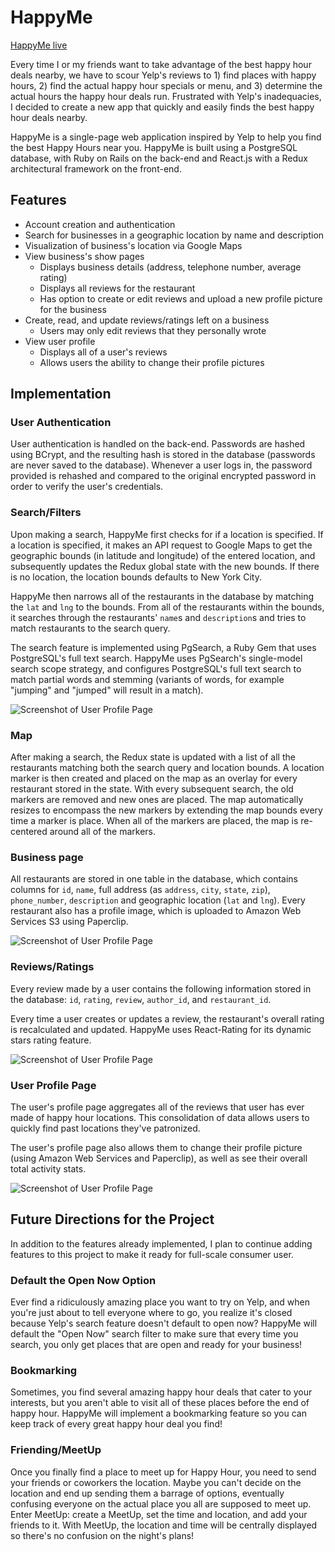 # HappyMe

[HappyMe live](https://happy-me.herokuapp.com/)

Every time I or my friends want to take advantage of the best happy hour deals nearby, we have to scour Yelp's reviews to 1) find places with happy hours, 2) find the actual happy hour specials or menu, and 3) determine the actual hours the happy hour deals run. Frustrated with Yelp's inadequacies, I decided to create a new app that quickly and easily finds the best happy hour deals nearby.

HappyMe is a single-page web application inspired by Yelp to help you find the best Happy Hours near you. HappyMe is built using a PostgreSQL database, with Ruby on Rails on the back-end and React.js with a Redux architectural framework on the front-end.


## Features
* Account creation and authentication
* Search for businesses in a geographic location by name and description
* Visualization of business's location via Google Maps
* View business's show pages
    * Displays business details (address, telephone number, average rating)
    * Displays all reviews for the restaurant
    * Has option to create or edit reviews and upload a new profile picture for the business
* Create, read, and update reviews/ratings left on a business
    * Users may only edit reviews that they personally wrote
* View user profile
    * Displays all of a user's reviews
    * Allows users the ability to change their profile pictures


## Implementation
### User Authentication
User authentication is handled on the back-end. Passwords are hashed using BCrypt, and the resulting hash is stored in the database (passwords are never saved to the database). Whenever a user logs in, the password provided is rehashed and compared to the original encrypted password in order to verify the user's credentials.

### Search/Filters
Upon making a search, HappyMe first checks for if a location is specified. If a location is specified, it makes an API request to Google Maps to get the geographic bounds (in latitude and longitude) of the entered location, and subsequently updates the Redux global state with the new bounds. If there is no location, the location bounds defaults to New York City.

HappyMe then narrows all of the restaurants in the database by matching the `lat` and `lng` to the bounds. From all of the restaurants within the bounds, it searches through the restaurants' `name`s and `description`s and tries to match restaurants to the search query.

The search feature is implemented using PgSearch, a Ruby Gem that uses PostgreSQL's full text search. HappyMe uses PgSearch's single-model search scope strategy, and configures PostgreSQL's full text search to match partial words and stemming (variants of words, for example "jumping" and "jumped" will result in a match).

![Screenshot of User Profile Page](/app/assets/images/readme_shots/r_index.png)

### Map
After making a search, the Redux state is updated with a list of all the restaurants matching both the search query and location bounds. A location marker is then created and placed on the map as an overlay for every restaurant stored in the state. With every subsequent search, the old markers are removed and new ones are placed. The map automatically resizes to encompass the new markers by extending the map bounds every time a marker is place. When all of the markers are placed, the map is re-centered around all of the markers.

### Business page
All restaurants are stored in one table in the database, which contains columns for `id`, `name`, full address (as `address`, `city`, `state`, `zip`), `phone_number`, `description` and geographic location (`lat` and `lng`). Every restaurant also has a profile image, which is uploaded to Amazon Web Services S3 using Paperclip.

![Screenshot of User Profile Page](/app/assets/images/readme_shots/r_show.png)

### Reviews/Ratings
Every review made by a user contains the following information stored in the database: `id`, `rating`, `review`, `author_id`, and `restaurant_id`.

Every time a user creates or updates a review, the restaurant's overall rating is recalculated and updated. HappyMe uses React-Rating for its dynamic stars rating feature.

![Screenshot of User Profile Page](/app/assets/images/readme_shots/review.png)

### User Profile Page
The user's profile page aggregates all of the reviews that user has ever made of happy hour locations. This consolidation of data allows users to quickly find past locations they've patronized.

The user's profile page also allows them to change their profile picture (using Amazon Web Services and Paperclip), as well as see their overall total activity stats.

![Screenshot of User Profile Page](/app/assets/images/readme_shots/user_prof.png)


## Future Directions for the Project
In addition to the features already implemented, I plan to continue adding features to this project to make it ready for full-scale consumer user.

### Default the Open Now Option
Ever find a ridiculously amazing place you want to try on Yelp, and when you're just about to tell everyone where to go, you realize it's closed because Yelp's search feature doesn't default to open now? HappyMe will default the "Open Now" search filter to make sure that every time you search, you only get places that are open and ready for your business!

### Bookmarking
Sometimes, you find several amazing happy hour deals that cater to your interests, but you aren't able to visit all of these places before the end of happy hour. HappyMe will implement a bookmarking feature so you can keep track of every great happy hour deal you find!

### Friending/MeetUp
Once you finally find a place to meet up for Happy Hour, you need to send your friends or coworkers the location. Maybe you can't decide on the location and end up sending them a barrage of options, eventually confusing everyone on the actual place you all are supposed to meet up. Enter MeetUp: create a MeetUp, set the time and location, and add your friends to it. With MeetUp, the location and time will be centrally displayed so there's no confusion on the night's plans!
